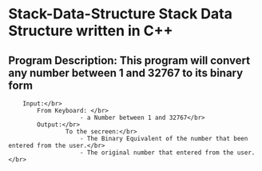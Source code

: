 Stack-Data-Structure
Stack Data Structure written in C++
====================




**Program Description: This program will convert any number between 1 and 32767 to its binary form**
-------------------
		Input:</br>
			From Keyboard: </br>
						- a Number between 1 and 32767</br>
			Output:</br>
					To the secreen:</br>
						- The Binary Equivalent of the number that been entered from the user.</br>
						- The original number that entered from the user.</br>
